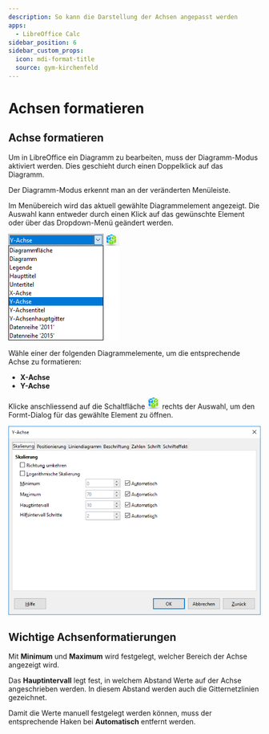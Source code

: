 ```yaml
---
description: So kann die Darstellung der Achsen angepasst werden
apps:
  - LibreOffice Calc
sidebar_position: 6
sidebar_custom_props:
  icon: mdi-format-title
  source: gym-kirchenfeld
---
```


# Achsen formatieren



## Achse formatieren

Um in LibreOffice ein Diagramm zu bearbeiten, muss der Diagramm-Modus aktiviert werden. Dies geschieht durch einen Doppelklick auf das Diagramm.

Der Diagramm-Modus erkennt man an der veränderten Menüleiste.

Im Menübereich wird das aktuell gewählte Diagrammelement angezeigt. Die Auswahl kann entweder durch einen Klick auf das gewünschte Element oder über das Dropdown-Menü geändert werden.

![](./images/selection.lo.png)

Wähle einer der folgenden Diagrammelemente, um die entsprechende Achse zu formatieren:

- __X-Achse__
- __Y-Achse__

Klicke anschliessend auf die Schaltfläche ![](./images/format-button.lo.png) rechts der Auswahl, um den Formt-Dialog für das gewählte Element zu öffnen.

![](./images/format-axis.lo.png)

## Wichtige Achsenformatierungen

Mit **Minimum** und **Maximum** wird festgelegt, welcher Bereich der Achse angezeigt wird.

Das **Hauptintervall** legt fest, in welchem Abstand Werte auf der Achse angeschrieben werden. In diesem Abstand werden auch die Gitternetzlinien gezeichnet.

Damit die Werte manuell festgelegt werden können, muss der entsprechende Haken bei __Automatisch__ entfernt werden.
